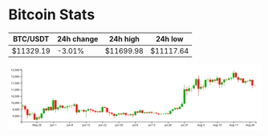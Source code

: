 # Bitcoin Stats

BTC/USDT|24h change|24h high|24h low|
|---|---|---|---|
|$11329.19|-3.01%|$11699.98|$11117.64|

<img src="./chart.svg">
